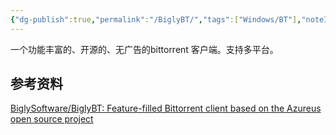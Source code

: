 ```yaml
---
{"dg-publish":true,"permalink":"/BiglyBT/","tags":["Windows/BT"],"noteIcon":""}
---
```


一个功能丰富的、开源的、无广告的bittorrent 客户端。支持多平台。


## 参考资料
[BiglySoftware/BiglyBT: Feature-filled Bittorrent client based on the Azureus open source project](https://github.com/BiglySoftware/BiglyBT)